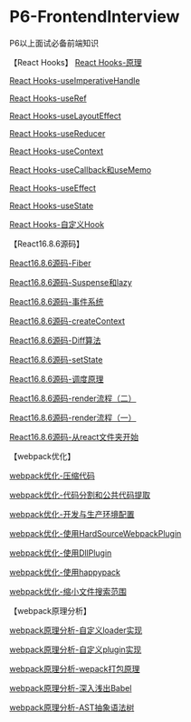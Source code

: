 # P6-FrontendInterview
P6以上面试必备前端知识

【React Hooks】
[React Hooks-原理](https://github.com/FEYeh/P6-FrontendInterview/issues/32)

[React Hooks-useImperativeHandle](https://github.com/FEYeh/P6-FrontendInterview/issues/31)

[React Hooks-useRef](https://github.com/FEYeh/P6-FrontendInterview/issues/30)

[React Hooks-useLayoutEffect](https://github.com/FEYeh/P6-FrontendInterview/issues/29)

[React Hooks-useReducer](https://github.com/FEYeh/P6-FrontendInterview/issues/28)

[React Hooks-useContext](https://github.com/FEYeh/P6-FrontendInterview/issues/27)

[React Hooks-useCallback和useMemo](https://github.com/FEYeh/P6-FrontendInterview/issues/26)

[React Hooks-useEffect](https://github.com/FEYeh/P6-FrontendInterview/issues/25)

[React Hooks-useState](https://github.com/FEYeh/P6-FrontendInterview/issues/24)

[React Hooks-自定义Hook](https://github.com/FEYeh/P6-FrontendInterview/issues/23)


【React16.8.6源码】

[React16.8.6源码-Fiber](https://github.com/FEYeh/P6-FrontendInterview/issues/22)

[React16.8.6源码-Suspense和lazy](https://github.com/FEYeh/P6-FrontendInterview/issues/21)

[React16.8.6源码-事件系统](https://github.com/FEYeh/P6-FrontendInterview/issues/20)

[React16.8.6源码-createContext](https://github.com/FEYeh/P6-FrontendInterview/issues/19)

[React16.8.6源码-Diff算法](https://github.com/FEYeh/P6-FrontendInterview/issues/18)

[React16.8.6源码-setState](https://github.com/FEYeh/P6-FrontendInterview/issues/17)

[React16.8.6源码-调度原理](https://github.com/FEYeh/P6-FrontendInterview/issues/16)

[React16.8.6源码-render流程（二）](https://github.com/FEYeh/P6-FrontendInterview/issues/15)

[React16.8.6源码-render流程（一）](https://github.com/FEYeh/P6-FrontendInterview/issues/14)

[React16.8.6源码-从react文件夹开始](https://github.com/FEYeh/P6-FrontendInterview/issues/13)


【webpack优化】

[webpack优化-压缩代码](https://github.com/FEYeh/P6-FrontendInterview/issues/12)

[webpack优化-代码分割和公共代码提取](https://github.com/FEYeh/P6-FrontendInterview/issues/11)

[webpack优化-开发与生产环境配置](https://github.com/FEYeh/P6-FrontendInterview/issues/10)

[webpack优化-使用HardSourceWebpackPlugin](https://github.com/FEYeh/P6-FrontendInterview/issues/9)

[webpack优化-使用DllPlugin](https://github.com/FEYeh/P6-FrontendInterview/issues/8)

[webpack优化-使用happypack](https://github.com/FEYeh/P6-FrontendInterview/issues/7)

[webpack优化-缩小文件搜索范围](https://github.com/FEYeh/P6-FrontendInterview/issues/6)


【webpack原理分析】

[webpack原理分析-自定义loader实现](https://github.com/FEYeh/P6-FrontendInterview/issues/5)

[webpack原理分析-自定义plugin实现](https://github.com/FEYeh/P6-FrontendInterview/issues/4)

[webpack原理分析-wepack打包原理](https://github.com/FEYeh/P6-FrontendInterview/issues/3)

[webpack原理分析-深入浅出Babel](https://github.com/FEYeh/P6-FrontendInterview/issues/2)

[webpack原理分析-AST抽象语法树](https://github.com/FEYeh/P6-FrontendInterview/issues/1)
